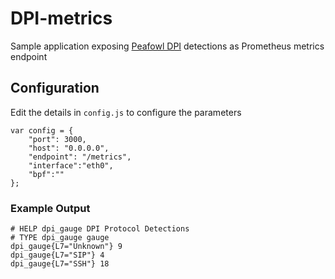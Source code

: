 # DPI-metrics
Sample application exposing [Peafowl DPI](http://github.com/libpeafowl) detections as Prometheus metrics endpoint

## Configuration
Edit the details in `config.js` to configure the parameters
```
var config = {
	"port": 3000,
	"host": "0.0.0.0",
	"endpoint": "/metrics",
	"interface":"eth0",
	"bpf":""
};
```

### Example Output
```
# HELP dpi_gauge DPI Protocol Detections
# TYPE dpi_gauge gauge
dpi_gauge{L7="Unknown"} 9
dpi_gauge{L7="SIP"} 4
dpi_gauge{L7="SSH"} 18

```
